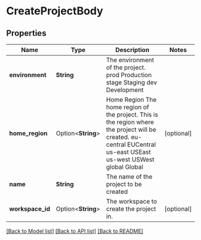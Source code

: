 # CreateProjectBody

## Properties

Name | Type | Description | Notes
------------ | ------------- | ------------- | -------------
**environment** | **String** | The environment of the project. prod Production stage Staging dev Development | 
**home_region** | Option<**String**> | Home Region  The home region of the project. This is the region where the project will be created. eu-central EUCentral us-east USEast us-west USWest global Global | [optional]
**name** | **String** | The name of the project to be created | 
**workspace_id** | Option<**String**> | The workspace to create the project in. | [optional]

[[Back to Model list]](../README.md#documentation-for-models) [[Back to API list]](../README.md#documentation-for-api-endpoints) [[Back to README]](../README.md)


